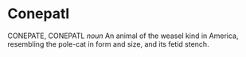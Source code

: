 # Conepatl

CONEPATE, CONEPATL _noun_ An animal of the weasel kind in America, resembling the pole-cat in form and size, and its fetid stench.